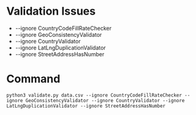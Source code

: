 # Validation Issues
- --ignore CountryCodeFillRateChecker
- --ignore GeoConsistencyValidator
- --ignore CountryValidator
- --ignore LatLngDuplicationValidator
- --ignore StreetAddressHasNumber


# Command
```
python3 validate.py data.csv --ignore CountryCodeFillRateChecker --ignore GeoConsistencyValidator --ignore CountryValidator --ignore LatLngDuplicationValidator --ignore StreetAddressHasNumber
```
